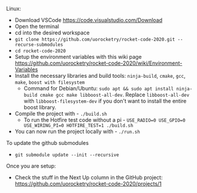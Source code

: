 Linux:
* Download VSCode https://code.visualstudio.com/Download
* Open the terminal
* cd into the desired workspace
* `git clone https://github.com/uorocketry/rocket-code-2020.git --recurse-submodules`
* `cd rocket-code-2020`
* Setup the environment variables with this wiki page https://github.com/uorocketry/rocket-code-2020/wiki/Environment-Variables
* Install the necessary libraries and build tools: `ninja-build`, `cmake`, `gcc`, `make`, `boost with filesystem`
  * Command for Debian/Ubuntu: `sudo apt && sudo apt install ninja-build cmake gcc make libboost-all-dev`. Replace `libboost-all-dev` with `libboost-filesystem-dev` if you don't want to install the entire boost library.
* Compile the project with - `./build.sh`
    * To run the Hotfire test code without a pi - `USE_RADIO=0 USE_GPIO=0 USE_WIRING_PI=0 HOTFIRE_TEST=1 ./build.sh`
* You can now run the project locally with - `./run.sh`

To update the github submodules
* `git submodule update --init --recursive`

Once you are setup:
- Check the stuff in the Next Up column in the GitHub project: https://github.com/uorocketry/rocket-code-2020/projects/1